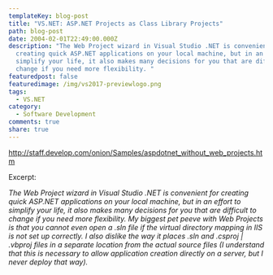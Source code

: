 ```yaml
---
templateKey: blog-post
title: "VS.NET: ASP.NET Projects as Class Library Projects"
path: blog-post
date: 2004-02-01T22:49:00.000Z
description: "The Web Project wizard in Visual Studio .NET is convenient for
  creating quick ASP.NET applications on your local machine, but in an effort to
  simplify your life, it also makes many decisions for you that are difficult to
  change if you need more flexibility. "
featuredpost: false
featuredimage: /img/vs2017-previewlogo.png
tags:
  - VS.NET
category:
  - Software Development
comments: true
share: true
---
```

<!--StartFragment-->

<http://staff.develop.com/onion/Samples/aspdotnet_without_web_projects.htm>

Excerpt:

*The Web Project wizard in Visual Studio .NET is convenient for creating quick ASP.NET applications on your local machine, but in an effort to simplify your life, it also makes many decisions for you that are difficult to change if you need more flexibility. My biggest pet peeve with Web Projects is that you cannot even open a .sln file if the virtual directory mapping in IIS is not set up correctly. I also dislike the way it places .sln and .csproj | .vbproj files in a separate location from the actual source files (I understand that this is necessary to allow application creation directly on a server, but I never deploy that way).*

<!--EndFragment-->